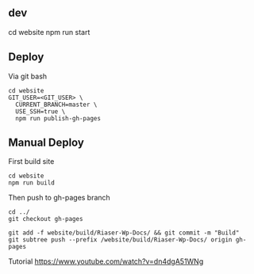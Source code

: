 ## dev

cd website
npm run start

## Deploy

Via git bash

```
cd website
GIT_USER=<GIT_USER> \
  CURRENT_BRANCH=master \
  USE_SSH=true \
  npm run publish-gh-pages
```

## Manual Deploy

First build site

```
cd website
npm run build
```

Then push to gh-pages branch 
```
cd ../
git checkout gh-pages

git add -f website/build/Riaser-Wp-Docs/ && git commit -m "Build"
git subtree push --prefix /website/build/Riaser-Wp-Docs/ origin gh-pages
```

Tutorial https://www.youtube.com/watch?v=dn4dgA51WNg
